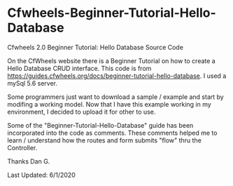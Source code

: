 # Cfwheels-Beginner-Tutorial-Hello-Database
Cfwheels 2.0 Beginner Tutorial: Hello Database Source Code

On the CfWheels website there is a Beginner Tutorial on  how to create a Hello Database CRUD interface.  This code is from https://guides.cfwheels.org/docs/beginner-tutorial-hello-database.  I used a mySql 5.6 server.  

Some programmers just want to download a sample / example and start by modifing a working model.  Now that I have this example working in my environment, I decided to upload it for other to use.

Some of the "Beginner-Tutorial-Hello-Database" guide has been incorporated into the code as comments. These comments helped me to learn / understand how the routes and form submits "flow" thru the Controller. 
   
Thanks
Dan G.

Last Updated: 6/1/2020
